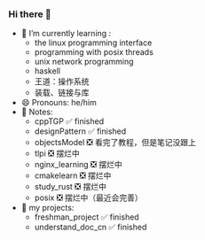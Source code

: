 ### Hi there 👋

<!--
**KINGFIOX/kingfiox** is a ✨ _special_ ✨ repository because its `README.md` (this file) appears on your GitHub profile.

Here are some ideas to get you started:

- 🔭 I’m currently working on ...
- 🌱 I’m currently learning ...
- 👯 I’m looking to collaborate on ...
- 🤔 I’m looking for help with ...
- 💬 Ask me about ...
- 📫 How to reach me: ...
- 😄 Pronouns: ...
- ⚡ Fun fact: ...
-->

- 🌱 I’m currently learning : 
  - the linux programming interface
  - programming with posix threads
  - unix network programming
  - haskell
  - 王道：操作系统
  - 装载、链接与库
- 😄 Pronouns: he/him
- 📒 Notes:
  - cppTGP ✅ finished
  - designPattern ✅ finished
  - objectsModel ❎ 看完了教程，但是笔记没跟上
  - tlpi ❎ 摆烂中
  - nginx_learning ❎ 摆烂中
  - cmakelearn ❎ 摆烂中
  - study_rust ❎ 摆烂中
  - posix ❎ 摆烂中（最近会完善）
- 🔭 my projects:
  - freshman_project ✅ finished
  - understand_doc_cn ✅ finished
